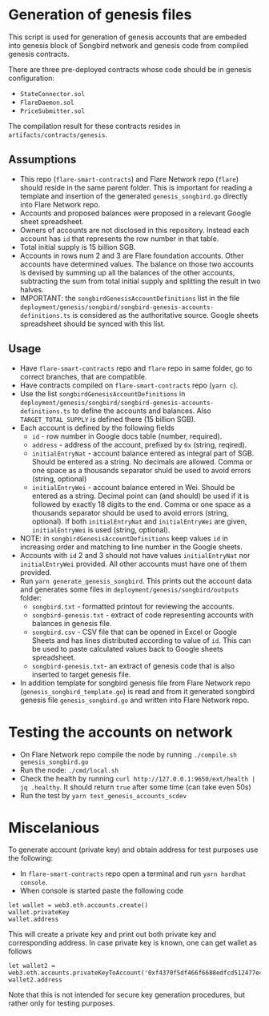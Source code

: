# Generation of genesis files

This script is used for generation of genesis accounts that are embeded into genesis block of Songbird network and genesis code from compiled genesis contracts. 

There are three pre-deployed contracts whose code should be in genesis configuration:
- `StateConnector.sol`
- `FlareDaemon.sol`
- `PriceSubmitter.sol`

The compilation result for these contracts resides in `artifacts/contracts/genesis`. 

## Assumptions

- This repo (`flare-smart-contracts`) and Flare Network repo (`flare`) should reside in the same parent folder. This is important for reading a template and insertion of the generated `genesis_songbird.go` directly into Flare Network repo.
- Accounts and proposed balances were proposed in a relevant Google sheet spreadsheet.
- Owners of accounts are not disclosed in this repository. Instead each account has `id` that represents the row number in that table.
- Total initial supply is 15 billion SGB.
- Accounts in rows num 2 and 3 are Flare foundation accounts. Other accounts have determined values. The balance on those two accounts is devised by summing up all the balances of the other accounts, subtracting the sum from total initial supply and splitting the result in two halves.
- IMPORTANT: the `songbirdGenesisAccountDefinitions` list in the file `deployment/genesis/songbird/songbird-genesis-accounts-definitions.ts` is considered as the authoritative source. Google sheets spreadsheet should be synced with this list.

## Usage

- Have `flare-smart-contracts` repo and `flare` repo in same folder, go to correct branches, that are compatible.
- Have contracts compiled on `flare-smart-contracts` repo (`yarn c`).
- Use the list `songbirdGenesisAccountDefinitions` in `deployment/genesis/songbird/songbird-genesis-accounts-definitions.ts` to define the accounts and balances. Also `TARGET_TOTAL_SUPPLY` is defined there (15 billion SGB).
- Each account is defined by the following fields
  - `id` - row number in Google docs table (number, required).
  - `address` - address of the account, prefixed by `0x` (string, reqired).
  - `initialEntryNat` - account balance entered as integral part of SGB. Should be entered as a string. No decimals are allowed. Comma or one space as a thousands separator shuld be used to avoid errors (string, optional)
  - `initialEntryWei` - account balance entered in Wei. Should be entered as a string. Decimal point can (and should) be used if it is followed by exactly 18 digits to the end. Comma or one space as a thousands separator should be used to avoid errors (string, optional). If both `initialEntryNat` and `initialEntryWei` are given, `initialEntryWei` is used (string, optional).
- NOTE: in `songbirdGenesisAccountDefinitions` keep values `id` in increasing order and matching to line number in the Google sheets.
- Accounts with `id` 2 and 3 should not have values `initialEntryNat` nor `initialEntryWei` provided. All other accounts must have one of them provided.
- Run `yarn generate_genesis_songbird`. This prints out the account data and generates some files in `deployment/genesis/songbird/outputs` folder:
  - `songbird.txt` - formatted printout for reviewing the accounts.
  - `songbird-genesis.txt` - extract of code representing accounts with balances in genesis file.
  - `songbird.csv` - CSV file that can be opened in Excel or Google Sheets and has lines distributed according to value of `id`. This can be used to paste calculated values back to Google sheets spreadsheet.
  - `songbird-genesis.txt`- an extract of genesis code that is also inserted to target genesis file.
- In addition template for songbird genesis file from Flare Network repo (`genesis_songbird_template.go`) is read and from it generated songbird genesis file `genesis_songbird.go` and written into Flare Network repo. 

# Testing the accounts on network

- On Flare Network repo compile the node by running `./compile.sh genesis_songbird.go`
- Run the node: `./cmd/local.sh`
- Check the health by running `curl http://127.0.0.1:9650/ext/health | jq .healthy`. It should return `true` after some time (can take even 50s)
- Run the test by `yarn test_genesis_accounts_scdev`

# Miscelanious

To generate account (private key) and obtain address for test purposes use the following:
- In `flare-smart-contracts` repo open a terminal and run `yarn hardhat console`. 
- When console is started paste the following code
```
let wallet = web3.eth.accounts.create()
wallet.privateKey
wallet.address
```
This will create a private key and print out both private key and corresponding address.
In case private key is known, one can get wallet as follows
```
let wallet2 = web3.eth.accounts.privateKeyToAccount('0xf4370f5df466f6688edfcd512477e405815e3ea88014294543fcf24138a7730e');
wallet2.address
```
Note that this is not intended for secure key generation procedures, but rather only for testing purposes.
